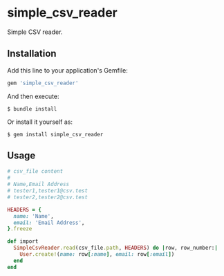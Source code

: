# simple_csv_reader

Simple CSV reader.

## Installation

Add this line to your application's Gemfile:

```ruby
gem 'simple_csv_reader'
```

And then execute:

    $ bundle install

Or install it yourself as:

    $ gem install simple_csv_reader

## Usage

```ruby
# csv_file content
#
# Name,Email Address
# tester1,tester1@csv.test
# tester2,tester2@csv.test

HEADERS = {
  name: 'Name',
  email: 'Email Address',
}.freeze

def import
  SimpleCsvReader.read(csv_file.path, HEADERS) do |row, row_number:|
    User.create!(name: row[:name], email: row[:email])
  end
end
```
